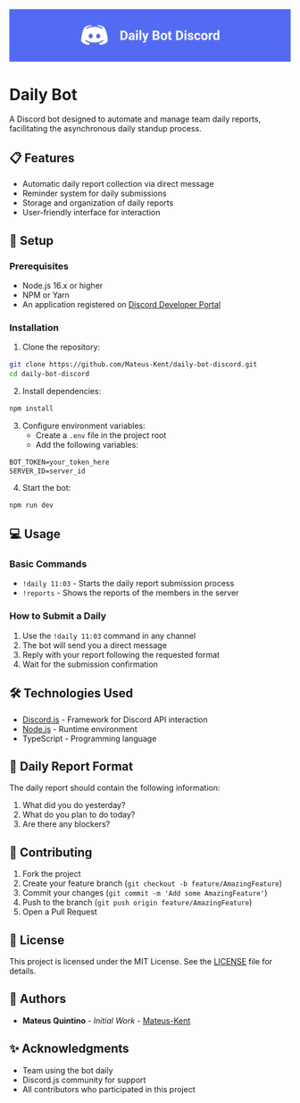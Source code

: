 <img  src="./.github/imgs/botDiscordHeader.svg" >

# Daily Bot

A Discord bot designed to automate and manage team daily reports, facilitating the asynchronous daily standup process.

## 📋 Features

- Automatic daily report collection via direct message
- Reminder system for daily submissions
- Storage and organization of daily reports
- User-friendly interface for interaction

## 🚀 Setup

### Prerequisites

- Node.js 16.x or higher
- NPM or Yarn
- An application registered on [Discord Developer Portal](https://discord.com/developers/applications)

### Installation

1. Clone the repository:
```bash
git clone https://github.com/Mateus-Kent/daily-bot-discord.git
cd daily-bot-discord
```

2. Install dependencies:
```bash
npm install
```

3. Configure environment variables:
   - Create a `.env` file in the project root
   - Add the following variables:
```env
BOT_TOKEN=your_token_here
SERVER_ID=server_id
```

4. Start the bot:
```bash
npm run dev
```

## 💻 Usage

### Basic Commands

- `!daily 11:03` - Starts the daily report submission process
- `!reports` - Shows the reports of the members in the server 

### How to Submit a Daily

1. Use the `!daily 11:03` command in any channel
2. The bot will send you a direct message
3. Reply with your report following the requested format
4. Wait for the submission confirmation

## 🛠️ Technologies Used

- [Discord.js](https://discord.js.org/) - Framework for Discord API interaction
- [Node.js](https://nodejs.org/) - Runtime environment
- TypeScript - Programming language

## 📄 Daily Report Format

The daily report should contain the following information:

1. What did you do yesterday?
2. What do you plan to do today?
3. Are there any blockers?

## 🤝 Contributing

1. Fork the project
2. Create your feature branch (`git checkout -b feature/AmazingFeature`)
3. Commit your changes (`git commit -m 'Add some AmazingFeature'`)
4. Push to the branch (`git push origin feature/AmazingFeature`)
5. Open a Pull Request

## 📝 License

This project is licensed under the MIT License. See the [LICENSE](LICENSE) file for details.

## 👥 Authors

- **Mateus Quintino** - *Initial Work* - [Mateus-Kent](https://github.com/Mateus-Kent)

## ✨ Acknowledgments

- Team using the bot daily
- Discord.js community for support
- All contributors who participated in this project